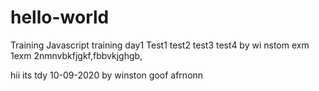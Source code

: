# hello-world
Training 
Javascript training day1
Test1
test2
test3
test4
by wi nstom exm 1exm 2nmnvbkfjgkf,fbbvkjghgb,


hii its tdy 10-09-2020 by winston goof afrnonn
